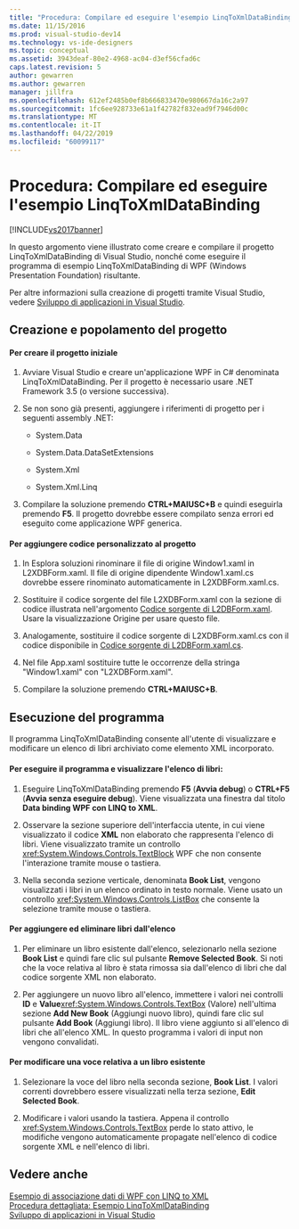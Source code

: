```yaml
---
title: "Procedura: Compilare ed eseguire l'esempio LinqToXmlDataBinding | Microsoft Docs"
ms.date: 11/15/2016
ms.prod: visual-studio-dev14
ms.technology: vs-ide-designers
ms.topic: conceptual
ms.assetid: 3943deaf-80e2-4968-ac04-d3ef56cfad6c
caps.latest.revision: 5
author: gewarren
ms.author: gewarren
manager: jillfra
ms.openlocfilehash: 612ef2485b0ef8b666833470e980667da16c2a97
ms.sourcegitcommit: 1fc6ee928733e61a1f42782f832ead9f7946d00c
ms.translationtype: MT
ms.contentlocale: it-IT
ms.lasthandoff: 04/22/2019
ms.locfileid: "60099117"
---
```

# <a name="how-to-build-and-run-the-linqtoxmldatabinding-example"></a>Procedura: Compilare ed eseguire l'esempio LinqToXmlDataBinding
[!INCLUDE[vs2017banner](../includes/vs2017banner.md)]

In questo argomento viene illustrato come creare e compilare il progetto LinqToXmlDataBinding di Visual Studio, nonché come eseguire il programma di esempio LinqToXmlDataBinding di WPF (Windows Presentation Foundation) risultante.  
  
 Per altre informazioni sulla creazione di progetti tramite Visual Studio, vedere [Sviluppo di applicazioni in Visual Studio](http://msdn.microsoft.com/97490c1b-a247-41fb-8f2c-bc4c201eff68).  
  
## <a name="creating-and-populating-the-project"></a>Creazione e popolamento del progetto  
  
#### <a name="to-create-the-starting-project"></a>Per creare il progetto iniziale  
  
1. Avviare Visual Studio e creare un'applicazione WPF in C# denominata LinqToXmlDataBinding. Per il progetto è necessario usare .NET Framework 3.5 (o versione successiva).  
  
2. Se non sono già presenti, aggiungere i riferimenti di progetto per i seguenti assembly .NET:  
  
    - System.Data  
  
    - System.Data.DataSetExtensions  
  
    - System.Xml  
  
    - System.Xml.Linq  
  
3. Compilare la soluzione premendo **CTRL+MAIUSC+B** e quindi eseguirla premendo **F5**. Il progetto dovrebbe essere compilato senza errori ed eseguito come applicazione WPF generica.  
  
#### <a name="to-add-custom-code-to-the-project"></a>Per aggiungere codice personalizzato al progetto  
  
1. In Esplora soluzioni rinominare il file di origine Window1.xaml in L2XDBForm.xaml. Il file di origine dipendente Window1.xaml.cs dovrebbe essere rinominato automaticamente in L2XDBForm.xaml.cs.  
  
2. Sostituire il codice sorgente del file L2XDBForm.xaml con la sezione di codice illustrata nell'argomento [Codice sorgente di L2DBForm.xaml](../designers/l2dbform-xaml-source-code.md). Usare la visualizzazione Origine per usare questo file.  
  
3. Analogamente, sostituire il codice sorgente di L2XDBForm.xaml.cs con il codice disponibile in [Codice sorgente di L2DBForm.xaml.cs](../designers/l2dbform-xaml-cs-source-code.md).  
  
4. Nel file App.xaml sostituire tutte le occorrenze della stringa "Window1.xaml" con "L2XDBForm.xaml".  
  
5. Compilare la soluzione premendo **CTRL+MAIUSC+B**.  
  
## <a name="running-the-program"></a>Esecuzione del programma  
 Il programma LinqToXmlDataBinding consente all'utente di visualizzare e modificare un elenco di libri archiviato come elemento XML incorporato.  
  
#### <a name="to-run-the-program-and-view-the-book-list"></a>Per eseguire il programma e visualizzare l'elenco di libri:  
  
1. Eseguire LinqToXmlDataBinding premendo **F5** (**Avvia debug**) o **CTRL+F5** (**Avvia senza eseguire debug**). Viene visualizzata una finestra dal titolo **Data binding WPF con LINQ to XML**.  
  
2. Osservare la sezione superiore dell'interfaccia utente, in cui viene visualizzato il codice **XML** non elaborato che rappresenta l'elenco di libri. Viene visualizzato tramite un controllo <xref:System.Windows.Controls.TextBlock> WPF che non consente l'interazione tramite mouse o tastiera.  
  
3. Nella seconda sezione verticale, denominata **Book List**, vengono visualizzati i libri in un elenco ordinato in testo normale. Viene usato un controllo <xref:System.Windows.Controls.ListBox> che consente la selezione tramite mouse o tastiera.  
  
#### <a name="to-add-and-delete-books-from-the-list"></a>Per aggiungere ed eliminare libri dall'elenco  
  
1. Per eliminare un libro esistente dall'elenco, selezionarlo nella sezione **Book List** e quindi fare clic sul pulsante **Remove Selected Book**. Si noti che la voce relativa al libro è stata rimossa sia dall'elenco di libri che dal codice sorgente XML non elaborato.  
  
2. Per aggiungere un nuovo libro all'elenco, immettere i valori nei controlli **ID** e **Value**<xref:System.Windows.Controls.TextBox> (Valore) nell'ultima sezione **Add New Book** (Aggiungi nuovo libro), quindi fare clic sul pulsante **Add Book** (Aggiungi libro). Il libro viene aggiunto si all'elenco di libri che all'elenco XML. In questo programma i valori di input non vengono convalidati.  
  
#### <a name="to-edit-an-existing-book-entry"></a>Per modificare una voce relativa a un libro esistente  
  
1. Selezionare la voce del libro nella seconda sezione, **Book List**. I valori correnti dovrebbero essere visualizzati nella terza sezione, **Edit Selected Book**.  
  
2. Modificare i valori usando la tastiera. Appena il controllo <xref:System.Windows.Controls.TextBox> perde lo stato attivo, le modifiche vengono automaticamente propagate nell'elenco di codice sorgente XML e nell'elenco di libri.  
  
## <a name="see-also"></a>Vedere anche  
 [Esempio di associazione dati di WPF con LINQ to XML](../designers/wpf-data-binding-using-linq-to-xml-example.md)   
 [Procedura dettagliata: Esempio LinqToXmlDataBinding](../designers/walkthrough-linqtoxmldatabinding-example.md)   
 [Sviluppo di applicazioni in Visual Studio](http://msdn.microsoft.com/97490c1b-a247-41fb-8f2c-bc4c201eff68)

